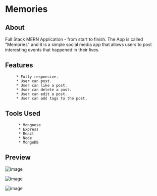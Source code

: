 # Memories

## About
Full Stack MERN Application - from start to finish.
The App is called "Memories" and it is a simple social media app that allows users to post interesting events that happened in their lives. 


## Features
         * Fully responsive.
         * User can post.
         * User can like a post.
         * User can delete a post.
         * User can edit a post.
         * User can add tags to the post.
         
         
 ## Tools Used
          * Mongoose
          * Express
          * React
          * Node
          * MongoDB
          
          
## Preview  

![image](https://user-images.githubusercontent.com/67794908/170855026-63e20f5e-dcff-4c48-a7f0-d845cc718c20.png)


![image](https://user-images.githubusercontent.com/67794908/170855034-b2a733ae-9e39-4603-a95f-7f4091ca17cf.png)


![image](https://user-images.githubusercontent.com/67794908/170855040-798866a0-c2cd-4fc5-b9ce-deca787f22b5.png)
